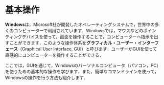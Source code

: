 # 基本操作 

**Windows**は，Microsoft社が開発したオペレーティングシステムで，世界中の多くのコンピューターで利用されています．Windowsでは，マウスなどのポインティングデバイスを使って，画面を操作することで，コンピューターへ指示を出すことができます．このような操作体系を**グラフィカル・ユーザー・インターフェース**（Graphical User Interface, GUI）と呼びます．ユーザーがGUIを使って直感的にコンピューターを操作することができる．

ここでは，GUIを通じて，Windowsのパーソナルコンピュータ（パソコン，PC）を使うための基本的な操作を学びます．また，簡単なコマンドラインを使って，Windowsの操作を行う方法も紹介します．

